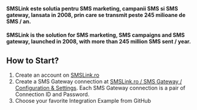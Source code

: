 #### SMSLink este solutia pentru SMS marketing, campanii SMS si SMS gateway, lansata in 2008, prin care se transmit peste 245 milioane de SMS / an.
#### SMSLink is the solution for SMS marketing, SMS campaigns and SMS gateway, launched in 2008, with more than 245 million SMS sent / year.

## How to Start?

1. Create an account on [SMSLink.ro](https://www.smslink.ro/inregistrare/)
2. Create a SMS Gateway connection at [SMSLink.ro / SMS Gateway / Configuration & Settings](https://www.smslink.ro/sms/gateway/setup.php). Each SMS Gateway connection is a pair of Connection ID and Password. 
3. Choose your favorite Integration Example from GitHub
